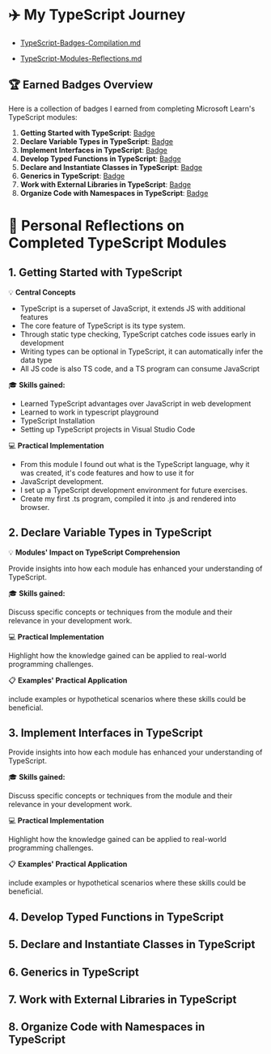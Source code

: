 # ✈️ My TypeScript Journey

* [TypeScript-Badges-Compilation.md](https://rolling-scopes-school.github.io/tetiana-ket-JSFE2023Q4/typescript-essentials/TypeScript-Badges-Compilation)

* [TypeScript-Modules-Reflections.md](https://rolling-scopes-school.github.io/tetiana-ket-JSFE2023Q4/typescript-essentials/TypeScript-Modules-Reflections)

## 🏆 Earned Badges Overview

Here is a collection of badges I earned from completing Microsoft Learn's TypeScript modules:

1. **Getting Started with TypeScript**: [Badge](https://learn.microsoft.com/api/achievements/share/en-us/TetianaKETTetianaShpakova-3189/YVH5P4VR?sharingId=7B597E88B249D320)
2. **Declare Variable Types in TypeScript**: [Badge](https://learn.microsoft.com/api/achievements/share/en-us/ValeryDluski/HYTXXB38?sharingId=10189BC4D7E76BC1)
3. **Implement Interfaces in TypeScript**: [Badge](badge-link)
4. **Develop Typed Functions in TypeScript**: [Badge](badge-link)
5. **Declare and Instantiate Classes in TypeScript**: [Badge](badge-link)
6. **Generics in TypeScript**: [Badge](badge-link)
7. **Work with External Libraries in TypeScript**: [Badge](badge-link)
8. **Organize Code with Namespaces in TypeScript**: [Badge](badge-link)


# 🌟 Personal Reflections on Completed TypeScript Modules 

## 1. **Getting Started with TypeScript**

💡 **Central Concepts**

* TypeScript is a superset of JavaScript, it extends JS with additional features
* The core feature of TypeScript is its type system. 
* Through static type checking, TypeScript catches code issues early in development 
* Writing types can be optional in TypeScript, it can automatically infer the data type
* All JS code is also TS code, and a TS program can consume JavaScript


🎓 **Skills gained:**

* Learned TypeScript advantages over JavaScript in web development
* Learned to work in typescript playground
* TypeScript Installation
* Setting up TypeScript projects in Visual Studio Code


💻 **Practical Implementation**

* From this module I found out what is the TypeScript language, why it was created, it's code features and how to use it for 
* JavaScript development. 
* I set up a TypeScript development environment for future exercises. 
* Create my first .ts program, compiled it into .js and rendered into browser.


## 2. **Declare Variable Types in TypeScript**

💡 **Modules' Impact on TypeScript Comprehension**

Provide insights into how each module has enhanced your understanding of TypeScript.

🎓 **Skills gained:**

Discuss specific concepts or techniques from the module and their relevance in your development work.

💻 **Practical Implementation**

Highlight how the knowledge gained can be applied to real-world programming challenges.

📋 **Examples' Practical Application**

include examples or hypothetical scenarios where these skills could be beneficial.

## 3. **Implement Interfaces in TypeScript**
Provide insights into how each module has enhanced your understanding of TypeScript.

🎓 **Skills gained:**

Discuss specific concepts or techniques from the module and their relevance in your development work.

💻 **Practical Implementation**

Highlight how the knowledge gained can be applied to real-world programming challenges.

📋 **Examples' Practical Application**

include examples or hypothetical scenarios where these skills could be beneficial.
## 4. **Develop Typed Functions in TypeScript**
## 5. **Declare and Instantiate Classes in TypeScript**
## 6. **Generics in TypeScript**
## 7. **Work with External Libraries in TypeScript**
## 8. **Organize Code with Namespaces in TypeScript**
